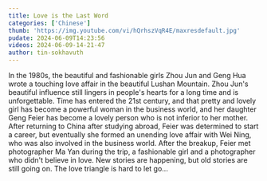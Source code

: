 ```yaml
---
title: Love is the Last Word
categories: ['Chinese']
thumb: 'https://img.youtube.com/vi/hQrhszVqR4E/maxresdefault.jpg'
pudate: 2024-06-09T14:23:56
videos: 2024-06-09-14-21-47
author: tin-sokhavuth
---
```

In the 1980s, the beautiful and fashionable girls Zhou Jun and Geng Hua wrote a touching love affair in the beautiful Lushan Mountain. Zhou Jun's beautiful influence still lingers in people's hearts for a long time and is unforgettable. Time has entered the 21st century, and that pretty and lovely girl has become a powerful woman in the business world, and her daughter Geng Feier has become a lovely person who is not inferior to her mother. After returning to China after studying abroad, Feier was determined to start a career, but eventually she formed an unending love affair with Wei Ning, who was also involved in the business world. After the breakup, Feier met photographer Ma Yan during the trip, a fashionable girl and a photographer who didn't believe in love. New stories are happening, but old stories are still going on. The love triangle is hard to let go...